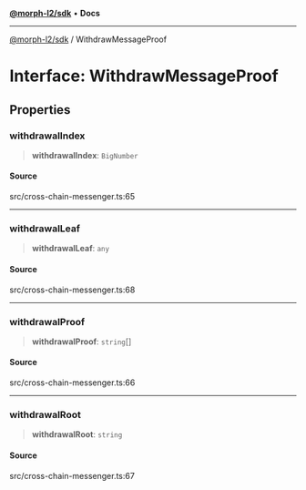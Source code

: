 [**@morph-l2/sdk**](../README.md) • **Docs**

***

[@morph-l2/sdk](../globals.md) / WithdrawMessageProof

# Interface: WithdrawMessageProof

## Properties

### withdrawalIndex

> **withdrawalIndex**: `BigNumber`

#### Source

src/cross-chain-messenger.ts:65

***

### withdrawalLeaf

> **withdrawalLeaf**: `any`

#### Source

src/cross-chain-messenger.ts:68

***

### withdrawalProof

> **withdrawalProof**: `string`[]

#### Source

src/cross-chain-messenger.ts:66

***

### withdrawalRoot

> **withdrawalRoot**: `string`

#### Source

src/cross-chain-messenger.ts:67
